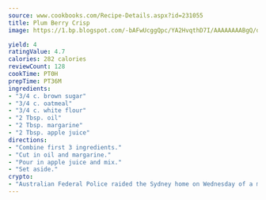 ```yaml
---
source: www.cookbooks.com/Recipe-Details.aspx?id=231055
title: Plum Berry Crisp
image: https://1.bp.blogspot.com/-bAFwUcggQpc/YA2HvqthD7I/AAAAAAAABgQ/dGGityjUeSk5WIgvhJroHVt7XYoXF2qygCLcBGAsYHQ/s320/10.png

yield: 4
ratingValue: 4.7
calories: 282 calories
reviewCount: 128
cookTime: PT0H
prepTime: PT36M
ingredients:
- "3/4 c. brown sugar"
- "3/4 c. oatmeal"
- "3/4 c. white flour"
- "2 Tbsp. oil"
- "2 Tbsp. margarine"
- "2 Tbsp. apple juice"
directions:
- "Combine first 3 ingredients."
- "Cut in oil and margarine."
- "Pour in apple juice and mix."
- "Set aside."
crypto:
- "Australian Federal Police raided the Sydney home on Wednesday of a man named by Wired magazine as the probable creator of cryptocurrency bitcoin, a Reuters witness said."
---
```

